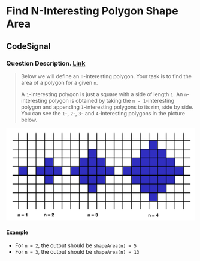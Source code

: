 # Find N-Interesting Polygon Shape Area

## CodeSignal

### Question Description. [Link](https://app.codesignal.com/arcade/intro/level-2/yuGuHvcCaFCKk56rJ/description)

> Below we will define an `n`-interesting polygon. Your task is to find the area of a polygon for a given `n`.
> 
> A `1`-interesting polygon is just a square with a side of length `1`. An `n`-interesting polygon is obtained by taking the `n - 1`-interesting polygon and appending `1`-interesting polygons to its rim, side by side. You can see the `1`-, `2`-, `3`- and `4`-interesting polygons in the picture below.

![](area.png)

#### Example

- For `n = 2`, the output should be `shapeArea(n) = 5`
- For `n = 3`, the output should be `shapeArea(n) = 13`